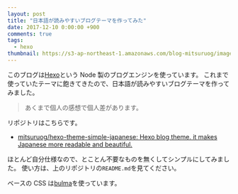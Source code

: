 ```yaml
---
layout: post
title: "日本語が読みやすいブログテーマを作ってみた"
date: 2017-12-10 0:00:00 +900
comments: true
tags:
  - hexo
thumbnail: https://s3-ap-northeast-1.amazonaws.com/blog-mitsuruog/images/2017/japanese.png
---
```


このブログは[Hexo](https://hexo.io/)という Node 製のブログエンジンを使っています。
これまで使っていたテーマに飽きてきたので、日本語が読みやすいブログテーマを作ってみました。

> あくまで個人の感想で個人差があります。

リポジトリはこちらです。

- [mitsuruog/hexo\-theme\-simple\-japanese: Hexo blog theme\. it makes Japanese more readable and beautiful\.](https://github.com/mitsuruog/hexo-theme-simple-japanese)

ほとんど自分仕様なので、とことん不要なものを無くしてシンプルにしてみました。
使い方は、上のリポジトリの`README.md`を見てください。

ベースの CSS は[bulma](https://bulma.io/)を使っています。
